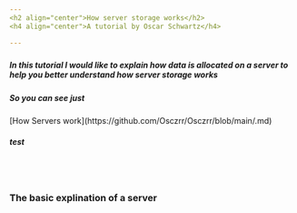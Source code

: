 ```yaml
---
<h2 align="center">How server storage works</h2>
<h4 align="center">A tutorial by Oscar Schwartz</h4>

---
```

<h3></h3>
<h5>In this tutorial I would like to explain how data is allocated on a server to help you better understand how server storage works</h5>

<h5> So you can see just </h5> [How Servers work](https://github.com/Osczrr/Osczrr/blob/main/.md) <h5> test</h5> 
<br></br>
<h3>The basic explination of a server</h3>

<br></br>
